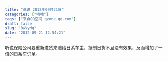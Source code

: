 ```yaml
---
title: "说说 2012年09月21日"
categories: ["嘀咕"]
tags: ["来自QQ空间 qzone.qq.com"]
draft: false
slug: "BwVyMq"
date: "2012-09-21 12:54:21"
---
```


听说保险公司要重新进货来赔给日系车主，抵制日货不旦没有效果，反而增加了一倍的日系车订单。
